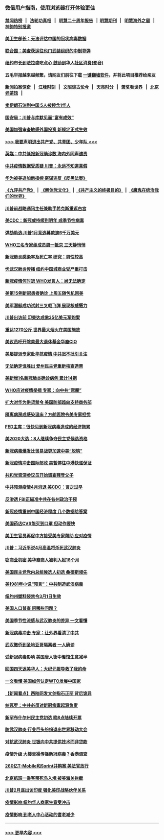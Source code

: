 ### [微信用户指南，使用浏览器打开体验更佳](https://github.com/gfw-breaker/banned-news1/blob/master/indexes/wechat-guide.md?t=0)
#### [禁闻热榜](热点新闻.md?t=0)  &nbsp;&nbsp;|&nbsp;&nbsp; [法轮功真相](https://github.com/gfw-breaker/truth/blob/master/README.md?t=0) &nbsp;&nbsp;|&nbsp;&nbsp; [明慧二十周年报告](https://github.com/gfw-breaker/mh-reports/blob/master/README.md?t=0) &nbsp;&nbsp;|&nbsp;&nbsp;[明慧期刊](https://github.com/gfw-breaker/mh-qikan) &nbsp;&nbsp;|&nbsp;&nbsp; [明慧海外之窗](https://github.com/gfw-breaker/mh-news/blob/master/README.md?t=0) &nbsp;&nbsp;|&nbsp;&nbsp; [神韵特别报道](https://github.com/gfw-breaker/mh-news/blob/master/shenyun.md?t=0)
#### [美卫生部长：无法评估中国的冠状病毒数据](../pages/nsc412/n11869301.md?t=02150322) 
#### [联合国：美查获运往也门武装组织的中制导弹](../pages/nsc412/n11868677.md?t=02150322) 
#### [纽约市长到法拉盛吃点心  鼓励到华人社区消费(影音)](../pages/nsc412/n11868197.md?t=02150322) 
#### 五毛举报越来越频繁，请网友们前往下载 [一键翻墙软件](https://github.com/gfw-breaker/ssr-accounts)，并将此项目推荐给亲友
#### [新闻拍案惊奇](https://github.com/gfw-breaker/banned-news1/blob/master/pages/link4.md) &nbsp;&nbsp;|&nbsp;&nbsp; [江峰时刻](https://github.com/gfw-breaker/banned-news1/blob/master/pages/link4.md) &nbsp;&nbsp;|&nbsp;&nbsp; [文昭谈古论今](https://github.com/gfw-breaker/banned-news1/blob/master/pages/link4.md) &nbsp;&nbsp;|&nbsp;&nbsp; [天亮时分](https://github.com/gfw-breaker/banned-news1/blob/master/pages/link4.md) &nbsp;&nbsp;|&nbsp;&nbsp; [萧茗看世界](https://github.com/gfw-breaker/banned-news1/blob/master/pages/link4.md) &nbsp;&nbsp;|&nbsp;&nbsp; [北京老茶馆](https://github.com/gfw-breaker/banned-news1/blob/master/pages/link4.md) &nbsp;&nbsp;|&nbsp;&nbsp; 
#### [卖伊朗石油到中国  5人被控含1华人](../pages/nsc412/n11867988.md?t=02150322) 
#### [国安局：川普与库默见面“富有成效”](../pages/nsc412/n11867976.md?t=02150322) 
#### [美国加强审查敏感外国投资 新规定正式生效](../pages/nsc412/n11868041.md?t=02150322) 
#### [>>> 我要声明退出共产党、共青团、少年队 <<<](https://github.com/begood0513/goodnews/blob/master/quit/letter.md) 
#### [英媒：中共低报新冠确诊数 海内外同声谴责](../pages/nsc412/n11867421.md?t=02150322) 
#### [中共疫情数据受质疑 川普：永远不知道真假](../pages/nsc412/n11867195.md?t=02150322) 
#### [华为被美追加新指控 密谋违反《反黑法案》](../pages/nsc412/n11867191.md?t=02150322) 
#### [《九评共产党》](https://github.com/begood0513/9ping.md/blob/master/README.md) &nbsp;|&nbsp; [《解体党文化》](../../../../jtdwh.md/blob/master/README.md)  &nbsp;|&nbsp; [《共产主义的终极目的》](../../../../gczydzjmd.md/blob/master/README.md) &nbsp;|&nbsp; [《魔鬼在统治我们的世界》](../../../../mgztzwmdsj.md/blob/master/README.md) 
#### [川普前战略通讯主任兼助手希克斯重返白宫](../pages/nsc412/n11867104.md?t=02150322) 
#### [美CDC：新冠或持续到明年 成季节性病毒](../pages/nsc412/n11867279.md?t=02150322) 
#### [弹劾助选 川普1月竞选募款逾6千万美元](../pages/nsc412/n11866950.md?t=02150322) 
#### [WHO三名专家组成员周一抵京 三天静悄悄](../pages/nsc412/n11866947.md?t=02150322) 
#### [新冠肺炎感染率及死亡率 研究：男性较高](../pages/nsc412/n11866956.md?t=02150322) 
#### [忧武汉肺炎传播 纽约中国城商业受严重打击](../pages/nsc412/n11866902.md?t=02150322) 
#### [新冠疫情何时退 WHO发言人：尚无法确定](../pages/nsc412/n11866864.md?t=02150322) 
#### [美第15例新冠患者确诊 上周五随包机回美](../pages/nsc412/n11866852.md?t=02150322) 
#### [美军潜艇成功试射三叉戟飞弹 展现核威慑力](../pages/nsc412/n11866046.md?t=02150322) 
#### [川普出访前 印美达成逾35亿美元军购案](../pages/nsc412/n11865444.md?t=02150322) 
#### [重达1270公斤 世界最大烟火在美国施放](../pages/nsc412/n11865198.md?t=02150322) 
#### [美议员吁开除美最大退休基金华裔CIO](../pages/nsc412/n11865230.md?t=02150322) 
#### [美屡提派专家赴华抗疫情 中共迟不批引关注](../pages/nsc412/n11864719.md?t=02150322) 
#### [无法确定谁胜出 爱州民主党重新核查选票](../pages/nsc412/n11864830.md?t=02150322) 
#### [美新增1名新冠肺炎确诊病例 累计14例](../pages/nsc412/n11864893.md?t=02150322) 
#### [WHO应对疫情举措 专家：向中共“弯腰”](../pages/nsc412/n11864727.md?t=02150322) 
#### [扩大对华为供货禁令 美国防部趋向支持商务部](../pages/nsc412/n11864773.md?t=02150322) 
#### [隔离病房成感染温床？方舱医院令美专家担忧](../pages/nsc412/n11864575.md?t=02150322) 
#### [FED主席：很快见到新冠病毒造成的经济拖累](../pages/nsc412/n11864507.md?t=02150322) 
#### [美2020大选：8人继续争夺民主党候选资格](../pages/nsc412/n11864327.md?t=02150322) 
#### [新冠病毒爆发比贸易战更加速中美“脱钩”](../pages/nsc412/n11864470.md?t=02150322) 
#### [新冠疫情冲击国际邮政 美暂停往中港快递保证](../pages/nsc412/n11864207.md?t=02150322) 
#### [共和党资深参议员开始调查拜登父子](../pages/nsc412/n11863984.md?t=02150322) 
#### [中共预测疫情4月消退 美CDC：言之过早](../pages/nsc412/n11864310.md?t=02150322) 
#### [反渗透 FBI正瞄准中共在各州政治干预](../pages/nsc412/n11864300.md?t=02150322) 
#### [新冠疫情重创中国经济程度 几个数据给答案](../pages/nsc412/n11864203.md?t=02150322) 
#### [美国药店CVS能买到口罩 但动作要快](../pages/nsc412/n11862438.md?t=02150322) 
#### [美卫生官员再促中方接受美专家帮助 应对疫情](../pages/nsc412/n11864043.md?t=02150322) 
#### [川普：习近平说4月高温将杀死武汉肺炎](../pages/nsc412/n11860814.md?t=02150322) 
#### [窃商业机密 美华裔商人被判入狱16个月](../pages/nsc412/n11863911.md?t=02150322) 
#### [美国民主党党内总统候选人初选 桑德斯领先](../pages/nsc412/n11863475.md?t=02150322) 
#### [美1981年小说“预言”：中共制造武汉病毒](../pages/nsc412/n11863306.md?t=02150322) 
#### [纽约州塑料袋禁令3月1日生效](../pages/nsc412/n11862832.md?t=02150322) 
#### [美国人口普查  问哪些问题？](../pages/nsc412/n11862808.md?t=02150322) 
#### [美国季节性流感与武汉肺炎的差异 一文看懂](../pages/nsc412/n11862428.md?t=02150322) 
#### [新冠病毒冲击 专家：让外界看清了中共](../pages/nsc412/n11862280.md?t=02150322) 
#### [武汉撤侨到圣地亚哥隔离者 一人确诊](../pages/nsc412/n11862460.md?t=02150322) 
#### [受新冠病毒影响 美国唐人街中餐馆生意减半](../pages/nsc412/n11861940.md?t=02150322) 
#### [回国四天返美华人：大纪元报导救了我的命](../pages/nsc412/n11862181.md?t=02150322) 
#### [一文看懂 美国如何认定WTO发展中国家](../pages/nsc412/n11862051.md?t=02150322) 
#### [【新闻看点】西陆网发文剑指石正丽 背后诡异](../pages/nsc412/n11861792.md?t=02150322) 
#### [纳瓦罗：中共必须对新冠病毒起源负责](../pages/nsc412/n11861810.md?t=02150322) 
#### [新罕布什尔州民主党初选 晚8点陆续开票](../pages/nsc412/n11861872.md?t=02150322) 
#### [防武汉肺炎 行业巨头纷纷退出世界移动大会](../pages/nsc412/n11861795.md?t=02150322) 
#### [对抗武汉肺炎 世银向中共提供技术而非贷款](../pages/nsc412/n11861652.md?t=02150322) 
#### [疫情升级 大楼粪渠传播新冠病毒？香港调查](../pages/nsc412/n11861556.md?t=02150322) 
#### [260亿T-Mobile和Sprint并购案 美法官放行](../pages/nsc412/n11861511.md?t=02150322) 
#### [北京航班一乘客带死鸟入境 被美海关拦截](../pages/nsc412/n11861317.md?t=02150322) 
#### [川普2月底出访印度 强化美印战略伙伴关系](../pages/nsc412/n11860557.md?t=02150322) 
#### [疫情影响  纽约华人商家生意受冲击](../pages/nsc412/n11860284.md?t=02150322) 
#### [疫情影响  到老人中心活动的耆老减少](../pages/nsc412/n11860199.md?t=02150322) 

----
#### [ >>> 更早内容 <<< ](../indexes/nsc412-earlier.md)
